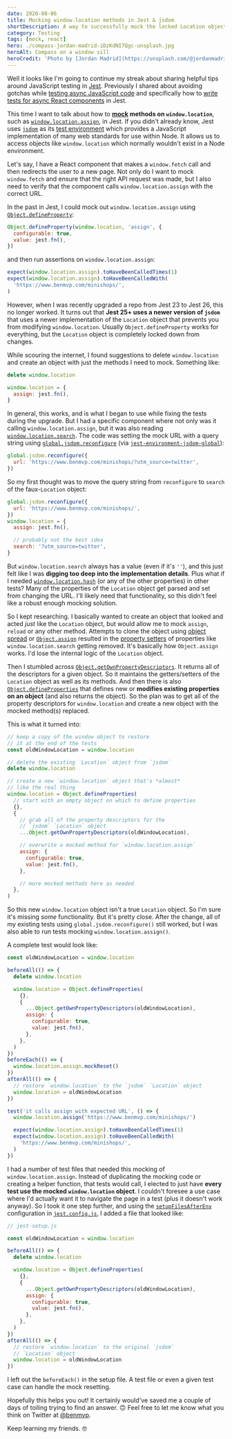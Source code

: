```yaml
---
date: 2020-08-06
title: Mocking window.location methods in Jest & jsdom
shortDescription: A way to successfully mock the locked Location object from jsdom in Jest
category: Testing
tags: [mock, react]
hero: ./compass-jordan-madrid-iDzKdNI7Qgc-unsplash.jpg
heroAlt: Compass on a window sill
heroCredit: 'Photo by [Jordan Madrid](https://unsplash.com/@jordanmadrid)'
---
```


Well it looks like I'm going to continue my streak about sharing helpful tips around JavaScript testing in [Jest](https://jestjs.io/en/). Previously I shared about avoiding gotchas while [testing async JavaScript code](/blog/quick-trick-jest-asynchronous-tests/) and specifically how to [write tests for async React components](/blog/asynchronous-testing-with-enzyme-react-jest/) in Jest.

This time I want to talk about how to **[mock](https://jestjs.io/docs/en/mock-functions#using-a-mock-function) methods on `window.location`**, such as [`window.location.assign`](https://developer.mozilla.org/en-US/docs/Web/API/Location/assign), in Jest. If you didn't already know, Jest uses [`jsdom`](https://github.com/jsdom/jsdom) as its [test environment](https://jestjs.io/docs/en/configuration#testenvironment-string) which provides a JavaScript implementation of many web standards for use within Node. It allows us to access objects like `window.location` which normally wouldn't exist in a Node environment.

Let's say, I have a React component that makes a `window.fetch` call and then redirects the user to a new page. Not only do I want to mock `window.fetch` and ensure that the right API request was made, but I also need to verify that the component calls `window.location.assign` with the correct URL.

In the past in Jest, I could mock out `window.location.assign` using [`Object.defineProperty`](https://developer.mozilla.org/en-US/docs/Web/JavaScript/Reference/Global_Objects/Object/defineProperty):

```js
Object.defineProperty(window.location, 'assign', {
  configurable: true,
  value: jest.fn(),
})
```

and then run assertions on `window.location.assign`:

```js
expect(window.location.assign).toHaveBeenCalledTimes(1)
expect(window.location.assign).toHaveBeenCalledWith(
  'https://www.benmvp.com/minishops/',
)
```

However, when I was recently upgraded a repo from Jest 23 to Jest 26, this no longer worked. It turns out that **Jest 25+ uses a newer version of `jsdom`** that uses a newer implementation of the `Location` object that prevents you from modifying `window.location`. Usually `Object.defineProperty` works for everything, but the `Location` object is completely locked down from changes.

While scouring the internet, I found suggestions to delete `window.location` and create an object with just the methods I need to mock. Something like:

```js
delete window.location

window.location = {
  assign: jest.fn(),
}
```

In general, this works, and is what I began to use while fixing the tests during the upgrade. But I had a specific component where not only was it calling `window.location.assign`, but it was also reading [`window.location.search`](https://developer.mozilla.org/en-US/docs/Web/API/Location/search). The code was setting the mock URL with a query string using [`global.jsdom.reconfigure`](https://github.com/jsdom/jsdom#reconfiguring-the-jsdom-with-reconfiguresettings) (via [`jest-environment-jsdom-global`](https://github.com/simon360/jest-environment-jsdom-global)):

```js
global.jsdom.reconfigure({
  url: 'https://www.benmvp.com/minishops/?utm_source=twitter',
})
```

So my first thought was to move the query string from `reconfigure` to `search` of the faux-`Location` object:

```js
global.jsdom.reconfigure({
  url: 'https://www.benmvp.com/minishops/',
})
window.location = {
  assign: jest.fn(),

  // probably not the best idea
  search: '?utm_source=twitter',
}
```

But `window.location.search` always has a value (even if it's `''`), and this just felt like I was **digging too deep into the implementation details**. Plus what if I needed [`window.location.hash`](https://developer.mozilla.org/en-US/docs/Web/API/Location/hash) (or any of the other properties) in other tests? Many of the properties of the `Location` object get parsed and set from changing the URL. I'll likely need that functionality, so this didn't feel like a robust enough mocking solution.

So I kept researching. I basically wanted to create an object that looked and acted _just_ like the `Location` object, but would allow me to mock `assign`, `reload` or any other method. Attempts to clone the object using [object spread](https://developer.mozilla.org/en-US/docs/Web/JavaScript/Reference/Operators/Spread_syntax#Spread_in_object_literals) or [`Object.assign`](https://developer.mozilla.org/en-US/docs/Web/JavaScript/Reference/Global_Objects/Object/assign) resulted in the [property setters](https://developer.mozilla.org/en-US/docs/Web/JavaScript/Reference/Functions/set) of properties like `window.location.search` getting removed. It's basically how `Object.assign` works. I'd lose the internal logic of the `Location` object.

Then I stumbled across [`Object.getOwnPropertyDescriptors`](https://developer.mozilla.org/en-US/docs/Web/JavaScript/Reference/Global_Objects/Object/getOwnPropertyDescriptors). It returns all of the descriptors for a given object. So it maintains the getters/setters of the `Location` object as well as its methods. And then there is also [`Object.defineProperties`](https://developer.mozilla.org/en-US/docs/Web/JavaScript/Reference/Global_Objects/Object/defineProperties) that defines new or **modifies existing properties on an object** (and also returns the object). So the plan was to get all of the property descriptors for `window.location` and create a new object with the mocked method(s) replaced.

This is what it turned into:

```js
// keep a copy of the window object to restore
// it at the end of the tests
const oldWindowLocation = window.location

// delete the existing `Location` object from `jsdom`
delete window.location

// create a new `window.location` object that's *almost*
// like the real thing
window.location = Object.defineProperties(
  // start with an empty object on which to define properties
  {},
  {
    // grab all of the property descriptors for the
    // `jsdom` `Location` object
    ...Object.getOwnPropertyDescriptors(oldWindowLocation),

    // overwrite a mocked method for `window.location.assign`
    assign: {
      configurable: true,
      value: jest.fn(),
    },

    // more mocked methods here as needed
  },
)
```

So this new `window.location` object isn't a true `Location` object. So I'm sure it's missing _some_ functionality. But it's pretty close. After the change, all of my existing tests using `global.jsdom.reconfigure()` still worked, but I was also able to run tests mocking `window.location.assign()`.

A complete test would look like:

```js
const oldWindowLocation = window.location

beforeAll(() => {
  delete window.location

  window.location = Object.defineProperties(
    {},
    {
      ...Object.getOwnPropertyDescriptors(oldWindowLocation),
      assign: {
        configurable: true,
        value: jest.fn(),
      },
    },
  )
})
beforeEach(() => {
  window.location.assign.mockReset()
})
afterAll(() => {
  // restore `window.location` to the `jsdom` `Location` object
  window.location = oldWindowLocation
})

test('it calls assign with expected URL', () => {
  window.location.assign('https://www.benmvp.com/minishops/')

  expect(window.location.assign).toHaveBeenCalledTimes(1)
  expect(window.location.assign).toHaveBeenCalledWith(
    'https://www.benmvp.com/minishops/',
  )
})
```

I had a number of test files that needed this mocking of `window.location.assign`. Instead of duplicating the mocking code or creating a helper function, that tests would call, I elected to just have **every test use the mocked `window.location` object**. I couldn't foresee a use case where I'd actually want it to navigate the page in a test (plus it doesn't work anyway). So I took it one step further, and using the [`setupFilesAfterEnv`](https://jestjs.io/docs/en/configuration#setupfilesafterenv-array) configuration in [`jest.config.js`](https://jestjs.io/docs/en/configuration), I added a file that looked like:

```js
// jest-setup.js

const oldWindowLocation = window.location

beforeAll(() => {
  delete window.location

  window.location = Object.defineProperties(
    {},
    {
      ...Object.getOwnPropertyDescriptors(oldWindowLocation),
      assign: {
        configurable: true,
        value: jest.fn(),
      },
    },
  )
})
afterAll(() => {
  // restore `window.location` to the original `jsdom`
  // `Location` object
  window.location = oldWindowLocation
})
```

I left out the `beforeEach()` in the setup file. A test file or even a given test case can handle the mock resetting.

Hopefully this helps you out! It certainly would've saved me a couple of days of toiling trying to find an answer. 🙃 Feel free to let me know what you think on Twitter at [@benmvp](https://twitter.com/benmvp).

Keep learning my friends. 🤓
